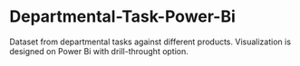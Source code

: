 # Departmental-Task-Power-Bi
Dataset from departmental tasks against different products. Visualization is designed on Power Bi with drill-throught option.
